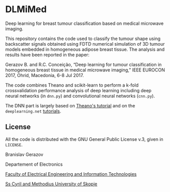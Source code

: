 # DLMiMed
Deep learning for breast tumour classification based on medical microwave imaging.

This repository contains the code used to classify the tumour shape using backscatter signals obtained using FDTD numerical simulation of 3D tumour models embedded in homogeneous adipose breast tissue. The analysis and results have been reported in the paper:

Gerazov B. and R.C. Conceição, “Deep learning for tumour classification in homogeneous breast tissue in medical microwave imaging,” IEEE EUROCON 2017, Ohrid, Macedonia,  6-8 Jul 2017.

The code combines Theano and scikit-learn to perform a k-fold crossvalidation performance analysis of deep learning including deep neural networks (in `dnn.py`) and convolutional neural networks (`cnn.py`). 

The DNN part is largely based on [Theano's tutorial](http://deeplearning.net/software/theano/tutorial/examples.html) and on the `deeplearning.net` [tutorials](http://deeplearning.net/tutorial/).

License
-------
All the code is distributed with the GNU General Public License v.3, given in `LICENSE`.


Branislav Gerazov

Departement of Electronics

[Faculty of Electrical Engineering and Information Technologies](http://feit.ukim.edu.mk)

[Ss Cyril and Methodius University of Skopje](http://ukim.edu.mk/)

